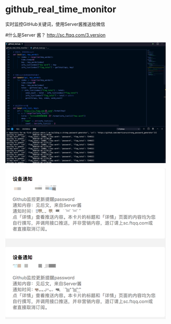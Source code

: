 # github_real_time_monitor
实时监控GitHub关键词，使用Server酱推送给微信


#什么是Server 酱？
http://sc.ftqq.com/3.version

![run](https://github.com/ZTHacker/github_real_time_monitor/blob/master/github.png)

![tongzhi](https://github.com/ZTHacker/github_real_time_monitor/blob/master/tongzhi.png)
